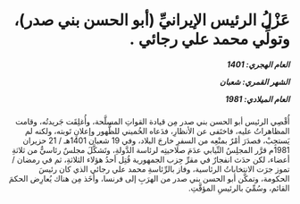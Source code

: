 <h1 dir="rtl">عَزْلُ الرئيس الإيرانيِّ (أبو الحسن بني صدر)، وتولِّي محمد علي رجائي .</h1>

<h5 dir="rtl">العام الهجري:  1401

الشهر القمري: شعبان

العام الميلادي: 1981</h5>

<p dir="rtl">أُقْصِي الرئيس أبو الحسن بني صدر مِن قيادة القواتِ المسلَّحة، وأُغلِقَت جَريدتُه، وقامت المظاهراتُ عليه، فاختَفى عن الأنظارِ، فدَعاه الخُميني للظُّهور وإعلانِ تَوبته، ولكنه لم يَستجِبْ، فصدَرَ أمْرٌ بمنْعِه من السفرِ خارجَ البلاد، وفي 19 شعبان 1401هـ / 21 حزيران 1981م قرَّر المجلِسُ النِّيابي عدَمَ صلاحيتِه لرئاسة الدَّولةِ، وتَشكَّلَ مجلسٌ رئاسيٌّ من ثلاثةِ أعضاء، لكن حدَث انفجارٌ في مقرِّ حِزب الجمهورية قُتِل أحدُ هؤلاء الثلاثةِ، ثم في رمضان / تموز جرَت الانتخاباتُ الرئاسية، وفاز بالرِّئاسةِ محمد علي رجائي الذي كان رئيسَ الحكومة، وتمكَّن أبو الحسن بني صدر من الهرَبِ إلى فرنسا، وأخَذ مِن هناك يُعارِض الحكمَ القائم، وسُمِّيَ بالرئيسِ المؤقَّتِ.</p></br>
